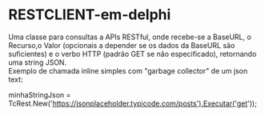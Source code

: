 # RESTCLIENT-em-delphi
Uma classe para consultas a APIs RESTful, onde recebe-se a BaseURL, o Recurso,o Valor (opcionais a depender se os dados da BaseURL são suficientes) e o verbo HTTP (padrão GET se não especificado), retornando uma string JSON.           
Exemplo de chamada inline simples com "garbage collector" de um json text:

minhaStringJson = TcRest.New('https://jsonplaceholder.typicode.com/posts').Executar('get'));
